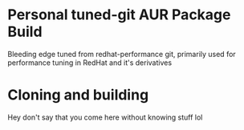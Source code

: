 # Personal tuned-git AUR Package Build

Bleeding edge tuned from redhat-performance git, primarily used for performance tuning in RedHat and it's derivatives

# Cloning and building

Hey don't say that you come here without knowing stuff lol